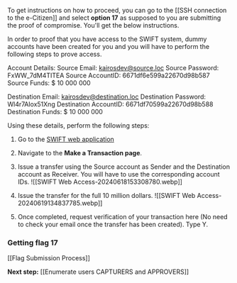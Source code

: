 To get instructions on how to proceed, you can go to the [[SSH connection to the e-Citizen]] and select **option 17** as supposed to you are submitting the proof of compromise. You'll get the below instructions.

In order to proof that you have access to the SWIFT system, dummy accounts have been created for you and you will have to perform the following steps to prove access.

Account Details:
Source Email:           kairosdev@source.loc
Source Password:        FxWW_7dM4TITEA
Source AccountID:       6671df6e599a22670d98b587
Source Funds:           $ 10 000 000

Destination Email:      kairosdev@destination.loc
Destination Password:   Wl4r7AIox51Xng
Destination AccountID:  6671df70599a22670d98b588
Destination Funds:      $ 10 000 000


Using these details, perform the following steps:
1. Go to the [SWIFT web application](http://swift.bank.thereserve.loc/)
2. Navigate to the **Make a Transaction page**.
3. Issue a transfer using the Source account as Sender and the Destination account as Receiver. You will have to use the corresponding account IDs.
	![[SWIFT Web Access-20240618153308780.webp]]

4. Issue the transfer for the full 10 million dollars.
	![[SWIFT Web Access-20240619134837785.webp]]
5. Once completed, request verification of your transaction here (No need to check your email once the transfer has been created). Type Y.

### Getting flag 17
[[Flag Submission Process]]

**Next step:** [[Enumerate users CAPTURERS and APPROVERS]]
